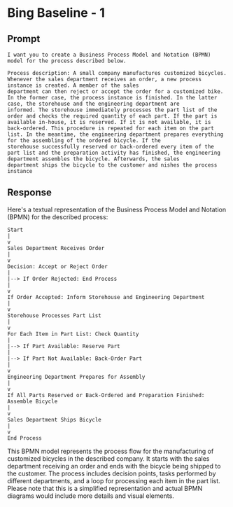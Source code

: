# Bing Baseline - 1

## Prompt 

    I want you to create a Business Process Model and Notation (BPMN) model for the process described below. 

    Process description: A small company manufactures customized bicycles. Whenever the sales department receives an order, a new process instance is created. A member of the sales 
    department can then reject or accept the order for a customized bike. In the former case, the process instance is finished. In the latter case, the storehouse and the engineering department are 
    informed. The storehouse immediately processes the part list of the order and checks the required quantity of each part. If the part is available in-house, it is reserved. If it is not available, it is 
    back-ordered. This procedure is repeated for each item on the part list. In the meantime, the engineering department prepares everything for the assembling of the ordered bicycle. If the 
    storehouse successfully reserved or back-ordered every item of the part list and the preparation activity has finished, the engineering department assembles the bicycle. Afterwards, the sales 
    department ships the bicycle to the customer and nishes the process instance

## Response
Here's a textual representation of the Business Process Model and Notation (BPMN) for the described process:

```
Start
|
v
Sales Department Receives Order
|
v
Decision: Accept or Reject Order
|
|--> If Order Rejected: End Process
|
v
If Order Accepted: Inform Storehouse and Engineering Department
|
v
Storehouse Processes Part List
|
v
For Each Item in Part List: Check Quantity
|
|--> If Part Available: Reserve Part
|
|--> If Part Not Available: Back-Order Part
|
v
Engineering Department Prepares for Assembly
|
v
If All Parts Reserved or Back-Ordered and Preparation Finished: Assemble Bicycle
|
v
Sales Department Ships Bicycle
|
v
End Process
```

This BPMN model represents the process flow for the manufacturing of customized bicycles in the described company. It starts with the sales department receiving an order and ends with the bicycle being shipped to the customer. The process includes decision points, tasks performed by different departments, and a loop for processing each item in the part list. Please note that this is a simplified representation and actual BPMN diagrams would include more details and visual elements.